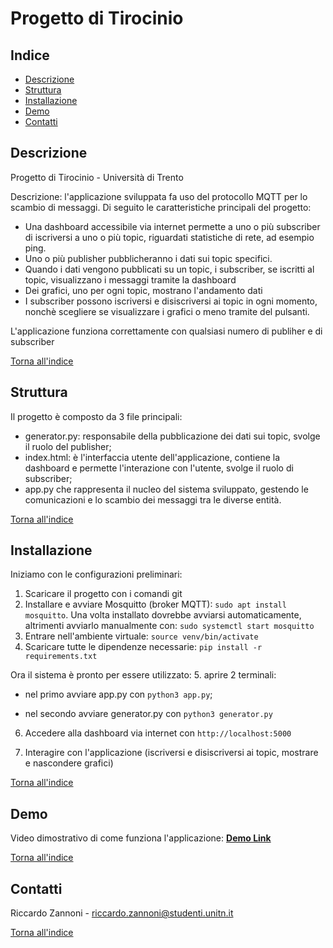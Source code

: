 # Progetto di Tirocinio

## Indice
- [Descrizione](#Descrizione)
- [Struttura](#Struttura)
- [Installazione](#Installazione)
- [Demo](#Demo)
- [Contatti](#Contatti)

## Descrizione

Progetto di Tirocinio - Università di Trento

Descrizione: l'applicazione sviluppata fa uso del protocollo MQTT per lo scambio di messaggi. Di seguito le caratteristiche principali del progetto:
- Una dashboard accessibile via internet permette a uno o più subscriber di iscriversi a uno o più topic, riguardati statistiche di rete, ad esempio ping.
- Uno o più publisher pubblicheranno i dati sui topic specifici.
- Quando i dati vengono pubblicati su un topic, i subscriber, se iscritti al topic, visualizzano i messaggi tramite la dashboard
- Dei grafici, uno per ogni topic, mostrano l'andamento dati
- I subscriber possono iscriversi e disiscriversi ai topic in ogni momento, nonchè scegliere se visualizzare i grafici o meno tramite del pulsanti. 

L'applicazione funziona correttamente con qualsiasi numero di publiher e di subscriber


[Torna all'indice](#Indice)


## Struttura

Il progetto è composto da 3 file principali:
- generator.py: responsabile della pubblicazione dei dati sui topic, svolge il ruolo del publisher;
- index.html: è l'interfaccia utente dell'applicazione, contiene la dashboard e permette l'interazione con l'utente, svolge il ruolo di subscriber;
- app.py che rappresenta il nucleo del sistema sviluppato, gestendo le comunicazioni e lo scambio dei messaggi tra le diverse entità.

[Torna all'indice](#Indice)


## Installazione

Iniziamo con le configurazioni preliminari:
1. Scaricare il progetto con i comandi git
2. Installare e avviare Mosquitto (broker MQTT): ```sudo apt install mosquitto```. Una volta installato dovrebbe avviarsi automaticamente, altrimenti avviarlo manualmente con: ```sudo systemctl start mosquitto```
3. Entrare nell'ambiente virtuale: ```source venv/bin/activate```
4. Scaricare tutte le dipendenze necessarie: ```pip install -r requirements.txt```


Ora il sistema è pronto per essere utilizzato:
5. aprire 2 terminali:

   - nel primo avviare app.py con ```python3 app.py```;

   - nel secondo avviare generator.py con ```python3 generator.py```

6. Accedere alla dashboard via internet con ```http://localhost:5000```

7. Interagire con l'applicazione (iscriversi e disiscriversi ai topic, mostrare e nascondere grafici)


[Torna all'indice](#Indice)

## Demo
Video dimostrativo di come funziona l'applicazione: [**Demo Link**](https://drive.google.com/file/d/1SqHk8vh59EZip0AyMr3dwAgmGSyi9bqv/view?usp=sharing) 

[Torna all'indice](#Indice)

## Contatti

Riccardo Zannoni - riccardo.zannoni@studenti.unitn.it

[Torna all'indice](#Indice)



